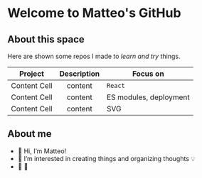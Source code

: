 # Welcome to Matteo's GitHub

## About this space

Here are shown some repos I made to *learn and try* things.

| Project       | Description   | Focus on      |
| ------------- | :---: | ------------- |
| Content Cell  | content | `React` |
| Content Cell  | content | ES modules, deployment|
| Content Cell  | content | SVG |

## About me

- 👋 Hi, I’m Matteo!
- 👀 I’m interested in creating things and organizing thoughts 💡
- 🏓 🤝

<!---
Matteo-Spina/Matteo-Spina is a ✨ special ✨ repository because its `README.md` (this file) appears on your GitHub profile.
You can click the Preview link to take a look at your changes.
--->
